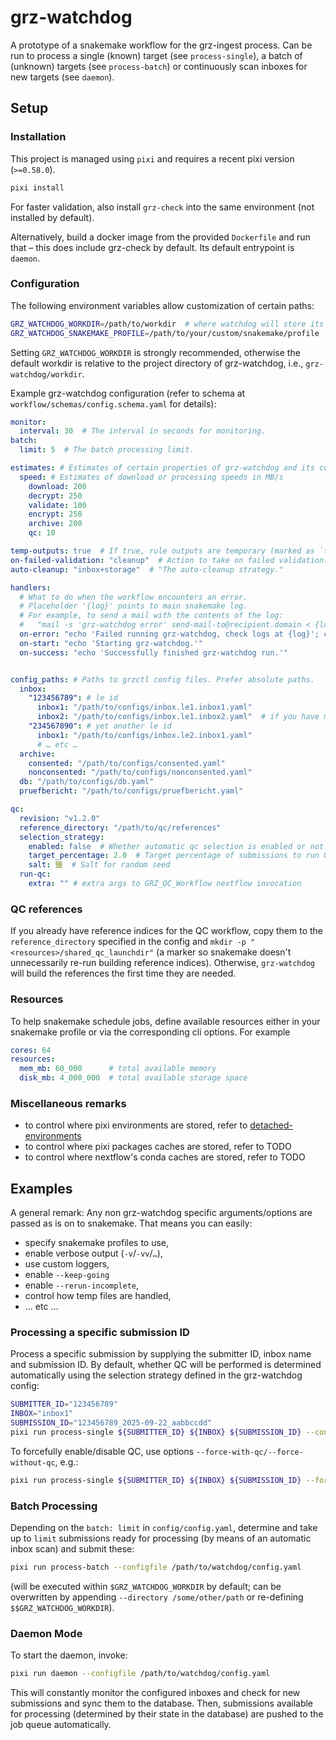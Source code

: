 # grz-watchdog

A prototype of a snakemake workflow for the grz-ingest process.
Can be run to process a single (known) target (see `process-single`), a batch of (unknown) targets (see `process-batch`)
or continuously scan inboxes for new targets (see `daemon`).

## Setup

### Installation

This project is managed using `pixi` and requires a recent pixi version (`>=0.58.0`).

```sh
pixi install
```

For faster validation, also install `grz-check` into the same environment (not installed by default).

Alternatively, build a docker image from the provided `Dockerfile` and run that – this does include grz-check by
default. Its default entrypoint is `daemon`.

### Configuration

The following environment variables allow customization of certain paths:

```sh
GRZ_WATCHDOG_WORKDIR=/path/to/workdir  # where watchdog will store its results and basepath for relative dirs.
GRZ_WATCHDOG_SNAKEMAKE_PROFILE=/path/to/your/custom/snakemake/profile
```

Setting `GRZ_WATCHDOG_WORKDIR` is strongly recommended, otherwise the default workdir is relative to the project
directory of grz-watchdog, i.e., `grz-watchdog/workdir`.

Example grz-watchdog configuration (refer to schema at `workflow/schemas/config.schema.yaml` for details):

```yaml
monitor:
  interval: 30  # The interval in seconds for monitoring.
batch:
  limit: 5  # The batch processing limit.

estimates: # Estimates of certain properties of grz-watchdog and its components
  speed: # Estimates of download or processing speeds in MB/s
    download: 200
    decrypt: 250
    validate: 100
    encrypt: 250
    archive: 200
    qc: 10

temp-outputs: true  # If true, rule outputs are temporary (marked as `temp(…)`). If false, rule outputs will be kept.
on-failed-validation: "cleanup"  # Action to take on failed validation.
auto-cleanup: "inbox+storage"  # "The auto-cleanup strategy."

handlers:
  # What to do when the workflow encounters an error.
  # Placeholder '{log}' points to main snakemake log.
  # For example, to send a mail with the contents of the log:
  #   "mail -s 'grz-watchdog error' send-mail-to@recipient.domain < {log}"
  on-error: "echo 'Failed running grz-watchdog, check logs at {log}'; cat {log}"
  on-start: "echo 'Starting grz-watchdog.'"
  on-success: "echo 'Successfully finished grz-watchdog run.'"


config_paths: # Paths to grzctl config files. Prefer absolute paths.
  inbox:
    "123456789": # le id
      inbox1: "/path/to/configs/inbox.le1.inbox1.yaml"
      inbox2: "/path/to/configs/inbox.le1.inbox2.yaml"  # if you have more than 1 inbox per le
    "234567890": # yet another le id
      inbox1: "/path/to/configs/inbox.le2.inbox1.yaml"
      # … etc …
  archive:
    consented: "/path/to/configs/consented.yaml"
    nonconsented: "/path/to/configs/nonconsented.yaml"
  db: "/path/to/configs/db.yaml"
  pruefbericht: "/path/to/configs/pruefbericht.yaml"

qc:
  revision: "v1.2.0"
  reference_directory: "/path/to/qc/references"
  selection_strategy:
    enabled: false  # Whether automatic qc selection is enabled or not.
    target_percentage: 2.0  # Target percentage of submissions to run QC on per LE per month.
    salt: 鹽  # Salt for random seed
  run-qc:
    extra: "" # extra args to GRZ_QC_Workflow nextflow invocation
```

### QC references

If you already have reference indices for the QC workflow, copy them to the `reference_directory` specified in the
config and `mkdir -p "<resources>/shared_qc_launchdir"` (a marker so snakemake doesn't unnecessarily re-run building
reference indices).
Otherwise, `grz-watchdog` will build the references the first time they are needed.

### Resources

To help snakemake schedule jobs, define available resources either in your snakemake profile or 
via the corresponding cli options.
For example
```yaml
cores: 64
resources:
  mem_mb: 60_000      # total available memory
  disk_mb: 4_000_000  # total available storage space
```

### Miscellaneous remarks

- to control where pixi environments are stored, refer
  to [detached-environments](https://pixi.sh/dev/reference/pixi_configuration/#detached-environments)
- to control where pixi packages caches are stored, refer to TODO
- to control where nextflow's conda caches are stored, refer to TODO

## Examples

A general remark: Any non grz-watchdog specific arguments/options are passed as is on to snakemake.
That means you can easily:

- specify snakemake profiles to use,
- enable verbose output (`-v`/`-vv`/`…`),
- use custom loggers,
- enable `--keep-going`
- enable `--rerun-incomplete`,
- control how temp files are handled,
- … etc …

### Processing a specific submission ID

Process a specific submission by supplying the submitter ID, inbox name and submission ID.
By default, whether QC will be performed is determined automatically using the selection strategy defined in the
grz-watchdog config:

```sh
SUBMITTER_ID="123456789"
INBOX="inbox1"
SUBMISSION_ID="123456789_2025-09-22_aabbccdd"
pixi run process-single ${SUBMITTER_ID} ${INBOX} ${SUBMISSION_ID} --configfile /path/to/watchdog/config.yaml
```

To forcefully enable/disable QC, use options `--force-with-qc/--force-without-qc`, e.g.:

```sh
pixi run process-single ${SUBMITTER_ID} ${INBOX} ${SUBMISSION_ID} --force-without-qc --configfile /path/to/watchdog/config.yaml
```

### Batch Processing

Depending on the `batch: limit` in `config/config.yaml`, determine and take up to `limit` submissions ready for
processing (by means of an automatic inbox scan) and submit these:

```sh
pixi run process-batch --configfile /path/to/watchdog/config.yaml
```

(will be executed within `$GRZ_WATCHDOG_WORKDIR` by default; can be overwritten by appending
`--directory /some/other/path` or re-defining `$$GRZ_WATCHDOG_WORKDIR`).

### Daemon Mode

To start the daemon, invoke:

```sh
pixi run daemon --configfile /path/to/watchdog/config.yaml
```

This will constantly monitor the configured inboxes and check for new submissions and sync them to the database.
Then, submissions available for processing (determined by their state in the database) are pushed to the job queue
automatically.